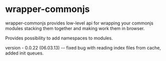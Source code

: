 wrapper-commonjs
================

wrapper-commonjs provides low-level api for wrapping your commonjs modules stacking them together and
making work them in browser.

Provides possibility to add namespaces to modules.

version - 0.0.22 (06.03.13)
-- fixed bug with reading index files from cache, added init queues.

